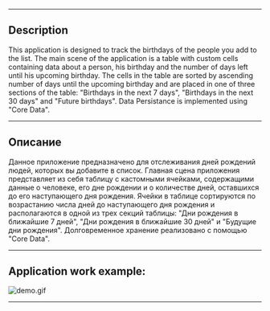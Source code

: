 ___
## Description
This application is designed to track the birthdays of the people you add to the list.
The main scene of the application is a table with custom cells containing data about a person, his birthday and the number of days left until his upcoming birthday. The cells in the table are sorted by ascending number of days until the upcoming birthday and are placed in one of three sections of the table: "Birthdays in the next 7 days", "Birthdays in the next 30 days" and "Future birthdays".
Data Persistance is implemented using "Core Data".
___
## Описание
Данное приложение предназначено для отслеживания дней рождений людей, которых вы добавите в список.
Главная сцена приложения представляет из себя таблицу с кастомными ячейками, содержащими данные о человеке, его дне рождении и о количестве дней, оставшихся до его наступающего дня рождения. Ячейки в таблице сортируются по возрастанию числа дней до наступающего дня рождения и располагаются в одной из трех секций таблицы: "Дни рождения в ближайшие 7 дней", "Дни рождения в ближайшие 30 дней" и "Будущие дни рождения".
Долговременное хранение реализовано с помощью "Core Data".
___
## Application work example:
![demo.gif](Demo.gif)
___